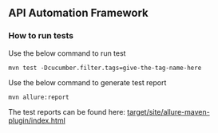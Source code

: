 ## API Automation Framework

### How to run tests

Use the below command to run test

```mvn test -Dcucumber.filter.tags=give-the-tag-name-here```

Use the below command to generate test report

```mvn allure:report```

The test reports can be found here: [target/site/allure-maven-plugin/index.html](**target/site/allure-maven-plugin/index.html**)